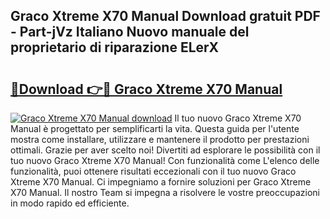 ## Graco Xtreme X70 Manual Download gratuit PDF - Part-jVz Italiano Nuovo manuale del proprietario di riparazione ELerX

# <h2><a href="http://dfcq0u.blite.top/?on=Graco+Xtreme+X70+Manual">🔗Download 👉🔴 Graco Xtreme X70 Manual</a></h2>

[![Graco Xtreme X70 Manual download](https://i.imgur.com/lujVjoI.png)](http://dfcq0u.blite.top/?on=Graco+Xtreme+X70+Manual)
Il tuo nuovo Graco Xtreme X70 Manual è progettato per semplificarti la vita. Questa guida per l'utente mostra come installare, utilizzare e mantenere il prodotto per prestazioni ottimali. Grazie per aver scelto noi! Divertiti ad esplorare le possibilità con il tuo nuovo Graco Xtreme X70 Manual! Con funzionalità come L'elenco delle funzionalità, puoi ottenere risultati eccezionali con il tuo nuovo Graco Xtreme X70 Manual. Ci impegniamo a fornire soluzioni per Graco Xtreme X70 Manual. Il nostro Team si impegna a risolvere le vostre preoccupazioni in modo rapido ed efficiente.
